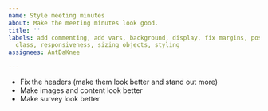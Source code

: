 ```yaml
---
name: Style meeting minutes
about: Make the meeting minutes look good.
title: ''
labels: add commenting, add vars, background, display, fix margins, positioning, pseudo
  class, responsiveness, sizing objects, styling
assignees: AntDaKnee

---
```


- Fix the headers (make them look better and stand out more)
- Make images and content look better
- Make survey look better
